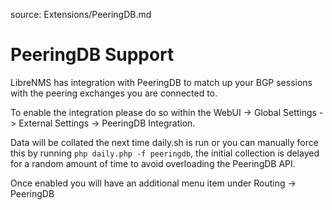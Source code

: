 source: Extensions/PeeringDB.md
# PeeringDB Support

LibreNMS has integration with PeeringDB to match up your BGP sessions with the peering exchanges you are connected to.

To enable the integration please do so within the WebUI -> Global Settings -> External Settings -> PeeringDB Integration.

Data will be collated the next time daily.sh is run or you can manually force this by running `php daily.php -f peeringdb`,
the initial collection is delayed for a random amount of time to avoid overloading the PeeringDB API.

Once enabled you will have an additional menu item under Routing -> PeeringDB
